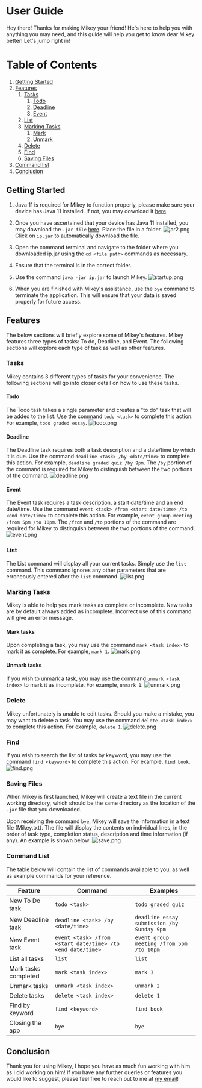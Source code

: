# User Guide
Hey there! Thanks for making Mikey your friend! He's here to help you with anything you may need, and this guide will help you get to know dear Mikey better! Let's jump right in!

# Table of Contents
1. [Getting Started](#getting-started)
2. [Features](#features)
   1. [Tasks](#tasks)
      1. [Todo](#todo)
      2. [Deadline](#deadline)
      3. [Event](#event)
   2. [List](#list)
   3. [Marking Tasks](#marking-tasks)
      1. [Mark](#mark)
      2. [Unmark](#unmark)
   4. [Delete](#delete)
   5. [Find](#find)
   6. [Saving Files](#saving-files)
3. [Command list](#command-list)
4. [Conclusion](#conclusion)
  
## Getting Started
1. Java 11 is required for Mikey to function properly, please make sure your device has Java 11 installed. If not, you may download it [here](https://www.oracle.com/sg/java/technologies/downloads/#java11)

2. Once you have ascertained that your device has Java 11 installed, you may download the `.jar file` [here](https://github.com/Jjzeng123/ip/releases/tag/v3.0). Place the file in a folder.
![jar2.png](images/jar2.png)
Click on `ip.jar` to automatically download the file.

3. Open the command terminal and navigate to the folder where you downloaded ip.jar using the `cd <file path>` commands as necessary.
4. Ensure that the terminal is in the correct folder.
5. Use the command `java -jar ip.jar` to launch Mikey.
![startup.png](images/startup.png)
6. When you are finished with Mikey's assistance, use the `bye` command to terminate the application. This will ensure that your data is saved properly for future access.

## Features 
The below sections will briefly explore some of Mikey's features. Mikey features three types of tasks: To do, Deadline, and Event. The following sections will explore each type of task as well as other features.

### Tasks
Mikey contains 3 different types of tasks for your convenience. The following sections will go into closer detail on how to use these tasks.

#### Todo
The Todo task takes a single parameter and creates a "to do" task that will be added to the list.
Use the command `todo <task>` to complete this action. For example, `todo graded essay`.
![todo.png](images/todo.png)

#### Deadline
The Deadline task requires both a task description and a date/time by which it is due.
Use the command `deadline <task> /by <date/time>` to complete this action. For example, `deadline graded quiz /by 9pm`.
The `/by` portion of the command is required for Mikey to distinguish between the two portions of the command. 
![deadline.png](images/deadline.png)

#### Event
The Event task requires a task description, a start date/time and an end date/time. 
Use the command `event <task> /from <start date/time> /to <end date/time>` to complete this action. For example, `event group meeting /from 5pm /to 10pm`.
The `/from` and `/to` portions of the command are required for Mikey to distinguish between the two portions of the command.
![event.png](images/event.png)

### List
The List command will display all your current tasks. Simply use the `list` command. This command ignores any other parameters that are erroneously entered after the `list` command.
![list.png](images/list.png)

### Marking Tasks
Mikey is able to help you mark tasks as complete or incomplete. New tasks are by default always added as incomplete. Incorrect use of this command will give an error message.

#### Mark tasks
Upon completing a task, you may use the command `mark <task index>` to mark it as complete. For example, `mark 1`.
![mark.png](images/mark.png)

#### Unmark tasks
If you wish to unmark a task, you may use the command `unmark <task index>` to mark it as incomplete. For example, `unmark 1`.
![unmark.png](images/unmark.png)

### Delete
Mikey unfortunately is unable to edit tasks. Should you make a mistake, you may want to delete a task. You may use the command `delete <task index>` to complete this action. For example, `delete 1`. 
![delete.png](images/delete.png)

### Find
If you wish to search the list of tasks by keyword, you may use the command `find <keyword>` to complete this action. For example, `find book`.
![find.png](images/find.png)

### Saving Files
When Mikey is first launched, Mikey will create a text file in the current working directory, which should be the same directory as the location of the `.jar` file that you downloaded. 

Upon receiving the command `bye`, Mikey will save the information in a text file (Mikey.txt). The file will display the contents on individual lines, in the order of task type, completion status, description and time information (if any). An example is shown below:
![save.png](images/save.png)

### Command List
The table below will contain the list of commands available to you, as well as example commands for your reference.

| Feature | Command | Examples |
| ------- | ------- | -------- |
| New To Do task | `todo <task>` | `todo graded quiz` |
| New Deadline task | `deadline <task> /by <date/time>` | `deadline essay submission /by Sunday 9pm` |
| New Event task | `event <task> /from <start date/time> /to <end date/time>` | `event group meeting /from 5pm /to 10pm` |
| List all tasks | `list` | `list` |
| Mark tasks completed | `mark <task index>` | `mark 3` |
| Unmark tasks | `unmark <task index>` | `unmark 2` |
| Delete tasks | `delete <task index>` | `delete 1` |
| Find by keyword | `find <keyword>` | `find book` |
| Closing the app | `bye` | `bye` |

## Conclusion
Thank you for using Mikey, I hope you have as much fun working with him as I did working on him! If you have any further queries or features you would like to suggest, please feel free to reach out to me at [my email](jackie.zeng@u.nus.edu)!
